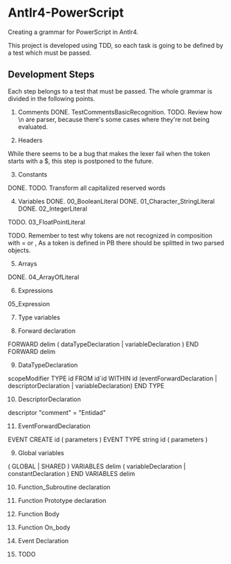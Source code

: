 # Antlr4-PowerScript
Creating a grammar for PowerScript in Antlr4.

This project is developed using TDD, so each task is going to be defined by a test which must be passed.

## Development Steps
Each step belongs to a test that must be passed. The whole grammar is divided in the following points.

1. Comments
DONE. TestCommentsBasicRecognition. 
TODO. Review how \n are parser, because there's some cases where they're not being evaluated.

2. Headers

While there seems to be a bug that makes the lexer fail when the token starts with a $, this step is postponed to the future.

3. Constants

DONE. 
TODO. Transform all capitalized reserved words 

4. Variables
DONE. 00_BooleanLiteral
DONE. 01_Character_StringLiteral
DONE. 02_IntegerLiteral

TODO. 03_FloatPointLiteral

TODO. Remember to test why tokens are not recognized in composition with = or , As a token is defined in PB there should be 
splitted in two parsed objects.

5. Arrays

DONE. 04_ArrayOfLiteral

6. Expressions

05_Expression

7. Type variables

8. Forward declaration

FORWARD delim
( dataTypeDeclaration | variableDeclaration ) 
END FORWARD delim

9. DataTypeDeclaration

scopeModifier TYPE id FROM id`id WITHIN id 
(eventForwardDeclaration | descriptorDeclaration | variableDeclaration)
END TYPE

10. DescriptorDeclaration

descriptor "comment" = "Entidad"

11. EventForwardDeclaration

EVENT CREATE id ( parameters )
EVENT TYPE string id ( parameters )

9. Global variables

( GLOBAL | SHARED ) VARIABLES delim
( variableDeclaration | constantDeclaration )
END VARIABLES delim


10. Function_Subroutine declaration

11. Function Prototype declaration

12. Function Body

13. Function On_body

14. Event Declaration



4. TODO
